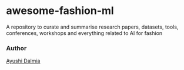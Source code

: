 # awesome-fashion-ml
A repository to curate and summarise research papers, datasets, tools, conferences, workshops and everything related to AI for fashion

### Author
[Ayushi Dalmia](https://github.com/ayushidalmia)
